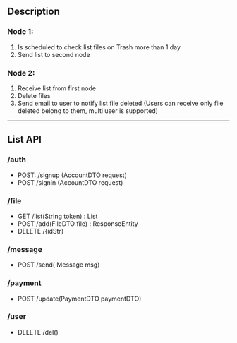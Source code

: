 ## Description
### Node 1: 
1. Is scheduled to check list files on Trash more than 1 day
2. Send list to second node
### Node 2:
1. Receive list from first node
2. Delete files
3. Send email to user to notify list file deleted (Users can receive only file deleted belong to them, multi user is supported)
------------------------
## List API 
### /auth
* POST: /signup (AccountDTO request) 
* POST /signin (AccountDTO request) 

### /file
* GET /list(String token) : List<File>
* POST /add(FileDTO file) : ResponseEntity
* DELETE /{idStr}

### /message
* POST /send( Message msg)

### /payment
* POST /update(PaymentDTO paymentDTO)

### /user
* DELETE /del()
